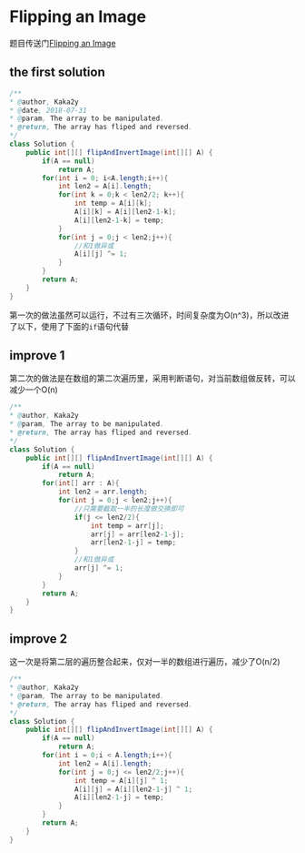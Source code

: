 # Flipping an Image
题目传送门[Flipping an Image](https://leetcode.com/problems/flipping-an-image/description/)
## the first solution
```Java
/**
* @author, Kaka2y
* @date, 2018-07-31
* @param, The array to be manipulated.
* @return, The array has fliped and reversed.
*/
class Solution {
    public int[][] flipAndInvertImage(int[][] A) {
    	if(A == null)
    		return A;
    	for(int i = 0; i<A.length;i++){
    		int len2 = A[i].length;
    		for(int k = 0;k < len2/2; k++){
        		int temp = A[i][k];
            	A[i][k] = A[i][len2-1-k];
            	A[i][len2-1-k] = temp;
        	}
    		for(int j = 0;j < len2;j++){
            	//和1做异或
            	A[i][j] ^= 1;
            }
    	}
    	return A;
    }
}
```
第一次的做法虽然可以运行，不过有三次循环，时间复杂度为O(n^3)，所以改进了以下，使用了下面的`if`语句代替
## improve 1
第二次的做法是在数组的第二次遍历里，采用判断语句，对当前数组做反转，可以减少一个O(n)
```Java
/**
* @author, Kaka2y
* @param, The array to be manipulated.
* @return, The array has fliped and reversed.
*/
class Solution {
    public int[][] flipAndInvertImage(int[][] A) {
    	if(A == null)
    		return A;
    	for(int[] arr : A){
    		int len2 = arr.length;
    		for(int j = 0;j < len2;j++){
            	//只需要截取一半的长度做交换即可
            	if(j <= len2/2){
            		int temp = arr[j];
                	arr[j] = arr[len2-1-j];
                	arr[len2-1-j] = temp;
            	}
            	//和1做异或
                arr[j] ^= 1;
            }
    	}
    	return A;
    }
}
```
## improve 2
这一次是将第二层的遍历整合起来，仅对一半的数组进行遍历，减少了O(n/2)
```Java
/**
* @author, Kaka2y
* @param, The array to be manipulated.
* @return, The array has fliped and reversed.
*/
class Solution {
    public int[][] flipAndInvertImage(int[][] A) {
    	if(A == null)
    		return A;
        for(int i = 0;i < A.length;i++){
        	int len2 = A[i].length;
        	for(int j = 0;j <= len2/2;j++){
            	int temp = A[i][j] ^ 1;
                A[i][j] = A[i][len2-1-j] ^ 1;
                A[i][len2-1-j] = temp;
            }
        }
        return A;
    }
}
```
